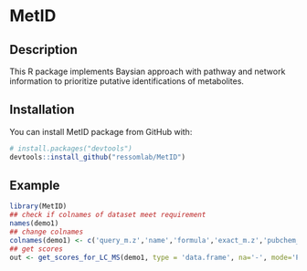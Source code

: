 # MetID
## Description
This R package implements Baysian approach with pathway and network information to prioritize putative identifications of metabolites.

## Installation
You can install MetID package from GitHub with:
```r
# install.packages("devtools")
devtools::install_github("ressomlab/MetID")
```

## Example
```r
library(MetID)
## check if colnames of dataset meet requirement
names(demo1)
## change colnames
colnames(demo1) <- c('query_m.z','name','formula','exact_m.z','pubchem_cid','kegg_id')
## get scores
out <- get_scores_for_LC_MS(demo1, type = 'data.frame', na='-', mode='POS',iterations=1000)
```
